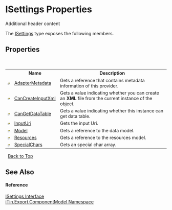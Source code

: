 # ISettings Properties
Additional header content 

The <a href="T_iTin_Export_ComponentModel_ISettings">ISettings</a> type exposes the following members.


## Properties
&nbsp;<table><tr><th></th><th>Name</th><th>Description</th></tr><tr><td>![Public property](media/pubproperty.gif "Public property")</td><td><a href="P_iTin_Export_ComponentModel_ISettings_AdapterMetadata">AdapterMetadata</a></td><td>
Gets a reference that contains metadata information of this provider.</td></tr><tr><td>![Public property](media/pubproperty.gif "Public property")</td><td><a href="P_iTin_Export_ComponentModel_ISettings_CanCreateInputXml">CanCreateInputXml</a></td><td>
Gets a value indicating whether you can create an <strong>XML</strong> file from the current instance of the object.</td></tr><tr><td>![Public property](media/pubproperty.gif "Public property")</td><td><a href="P_iTin_Export_ComponentModel_ISettings_CanGetDataTable">CanGetDataTable</a></td><td>
Gets a value indicating whether this instance can get data table.</td></tr><tr><td>![Public property](media/pubproperty.gif "Public property")</td><td><a href="P_iTin_Export_ComponentModel_ISettings_InputUri">InputUri</a></td><td>
Gets the input Uri.</td></tr><tr><td>![Public property](media/pubproperty.gif "Public property")</td><td><a href="P_iTin_Export_ComponentModel_ISettings_Model">Model</a></td><td>
Gets a reference to the data model.</td></tr><tr><td>![Public property](media/pubproperty.gif "Public property")</td><td><a href="P_iTin_Export_ComponentModel_ISettings_Resources">Resources</a></td><td>
Gets a reference to the resources model.</td></tr><tr><td>![Public property](media/pubproperty.gif "Public property")</td><td><a href="P_iTin_Export_ComponentModel_ISettings_SpecialChars">SpecialChars</a></td><td>
Gets an special char array.</td></tr></table>&nbsp;
<a href="#isettings-properties">Back to Top</a>

## See Also


#### Reference
<a href="T_iTin_Export_ComponentModel_ISettings">ISettings Interface</a><br /><a href="N_iTin_Export_ComponentModel">iTin.Export.ComponentModel Namespace</a><br />